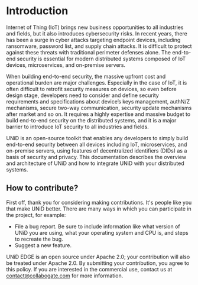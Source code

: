 # Introduction

Internet of Thing (IoT) brings new business opportunities to all industries and fields, but it also introduces cybersecurity risks. In recent years, there has been a surge in cyber attacks targeting endpoint devices, including ransomware, password list, and supply chain attacks. It is difficult to protect against these threats with traditional perimeter defenses alone. The end-to-end security is essential for modern distributed systems composed of IoT devices, microservices, and on-premise servers.

When building end-to-end security, the massive upfront cost and operational burden are major challenges. Especially in the case of IoT, it is often difficult to retrofit security measures on devices, so even before design stage, developers need to consider and define security requirements and specifications about device’s keys management, authN/Z mechanisms, secure two-way communication, security update mechanisms after market and so on. It requires a highly expertise and massive budget to build end-to-end security on the distributed systems, and it is a major barrier to introduce IoT security to all industries and fields.

UNiD is an open-source toolkit that enables any developers to simply build end-to-end security between all devices including IoT, microservices, and on-premise servers, using features of decentralized identifiers (DIDs) as a basis of security and privacy. This documentation describes the overview and architecture of UNiD and how to integrate UNiD with your distributed systems.

## How to contribute?

First off, thank you for considering making contributions. It's people like you that make UNiD better. There are many ways in which you can participate in the project, for example:

- File a bug report. Be sure to include information like what version of UNiD you are using, what your operating system and CPU is, and steps to recreate the bug.
- Suggest a new feature.

UNiD EDGE is an open source under Apache 2.0; your contribution will also be treated under Apache 2.0. By submitting your contribution, you agree to this policy. If you are interested in the commercial use, contact us at <a href='mailto:contact@collabogate.com'>contact@collabogate.com</a> for more information.